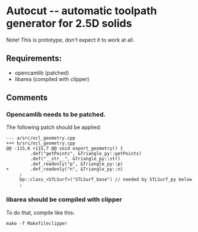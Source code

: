 Autocut -- automatic toolpath generator for 2.5D solids
=======================================================

Note! This is prototype, don't expect it to work at all.

Requirements:
-------------

* opencamlib (patched)
* libarea (compiled with clipper)

Comments
--------

### Opencamlib needs to be patched.

The following patch should be applied:

    --- a/src/ocl_geometry.cpp
    +++ b/src/ocl_geometry.cpp
    @@ -115,6 +115,7 @@ void export_geometry() {
             .def("getPoints", &Triangle_py::getPoints)
             .def("__str__", &Triangle_py::str) 
             .def_readonly("p", &Triangle_py::p)
    +        .def_readonly("n", &Triangle_py::n)
         ;
         bp::class_<STLSurf>("STLSurf_base") // needed by STLSurf_py below
         ;

### libarea should be compiled with clipper

To do that, compile like this:

    make -f Makefileclipper
